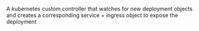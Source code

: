 A kubernetes custom controller that watches for new deployment objects and creates a corresponding service + ingress object to expose the deployment